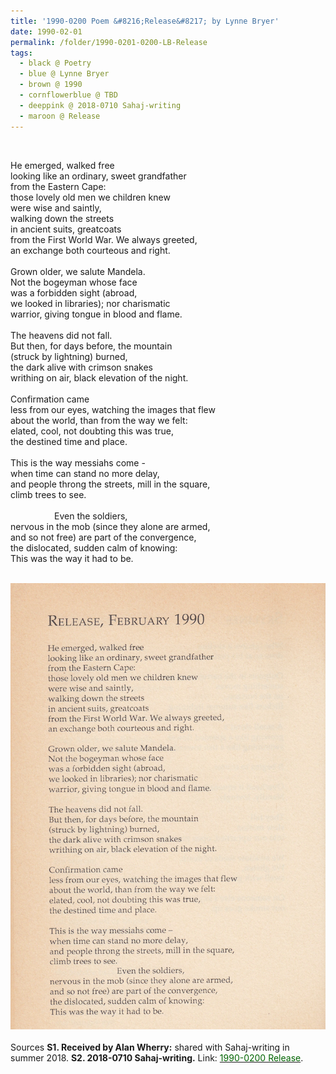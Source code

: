 ```yaml
---
title: '1990-0200 Poem &#8216;Release&#8217; by Lynne Bryer'
date: 1990-02-01
permalink: /folder/1990-0201-0200-LB-Release
tags:
  - black @ Poetry
  - blue @ Lynne Bryer
  - brown @ 1990
  - cornflowerblue @ TBD
  - deeppink @ 2018-0710 Sahaj-writing
  - maroon @ Release
---
```


<br>

<p>
He emerged, walked free<br>
looking like an ordinary, sweet grandfather<br>
from the Eastern Cape:<br>
those lovely old men we children knew<br>
were wise and saintly,<br>
walking down the streets<br>
in ancient suits, greatcoats<br>
from the First World War. We always greeted,<br>
an exchange both courteous and right.<br>
<br>
Grown older, we salute Mandela.<br>
Not the bogeyman whose face<br>
was a forbidden sight (abroad,<br>
we looked in libraries); nor charismatic<br>
warrior, giving tongue in blood and flame.<br>
<br>
The heavens did not fall.<br>
But then, for days before, the mountain<br>
(struck by lightning) burned,<br>
the dark alive with crimson snakes<br>
writhing on air, black elevation of the night.<br>
<br>
Confirmation came<br>
less from our eyes, watching the images that flew<br>
about the world, than from the way we felt:<br>
elated, cool, not doubting this was true,<br>
the destined time and place.<br>
<br>
This is the way messiahs come -<br>
when time can stand no more delay,<br>
and people throng the streets, mill in the square,<br>
climb trees to see.<br>
<br>
&emsp;&emsp;&emsp;&emsp;&emsp;Even the soldiers,<br>
nervous in the mob (since they alone are armed,<br>
and so not free) are part of the convergence,<br>
the dislocated, sudden calm of knowing:<br>
This was the way it had to be.<br>
</p>

<br>

<div style="text-align: center"><img src="/images/1990-0200_Poem_'Release'_by_Lynne_Bryer_(Alan_Wherry_Collection).webp" /></div>

<br>

<wave-list>
<list-title color="DarkSeaGreen" width="40">Sources</list-title>
  <list-item color="BlanchedAlmond"  width="285"><b> S1. Received by Alan Wherry:</b> shared with Sahaj-writing in summer 2018.</list-item>
  <list-item color="Lavender" width="285"><b> S2. 2018-0710 Sahaj-writing.</b> Link: <a href="https://richpay.wixsite.com/sahaj-writing/forum/writings/release-february-1990"><font color="DarkGreen">1990-0200 Release</font></a>.</list-item>
</wave-list>